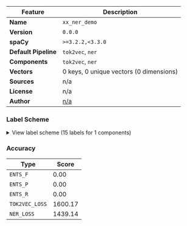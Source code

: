 | Feature | Description |
| --- | --- |
| **Name** | `xx_ner_demo` |
| **Version** | `0.0.0` |
| **spaCy** | `>=3.2.2,<3.3.0` |
| **Default Pipeline** | `tok2vec`, `ner` |
| **Components** | `tok2vec`, `ner` |
| **Vectors** | 0 keys, 0 unique vectors (0 dimensions) |
| **Sources** | n/a |
| **License** | n/a |
| **Author** | [n/a]() |

### Label Scheme

<details>

<summary>View label scheme (15 labels for 1 components)</summary>

| Component | Labels |
| --- | --- |
| **`ner`** | `CARDINAL`, `DATE`, `GPE`, `LANGUAGE`, `LAW`, `LOC`, `MONEY`, `NORP`, `ORDINAL`, `ORG`, `PERCENT`, `PERSON`, `PRODUCT`, `QUANTITY`, `TIME` |

</details>

### Accuracy

| Type | Score |
| --- | --- |
| `ENTS_F` | 0.00 |
| `ENTS_P` | 0.00 |
| `ENTS_R` | 0.00 |
| `TOK2VEC_LOSS` | 1600.17 |
| `NER_LOSS` | 1439.14 |